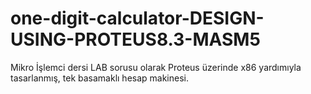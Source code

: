 # one-digit-calculator-DESIGN-USING-PROTEUS8.3-MASM5
Mikro İşlemci dersi LAB sorusu olarak Proteus üzerinde x86 yardımıyla tasarlanmış, tek basamaklı hesap makinesi.

